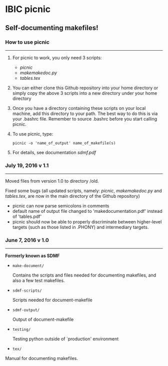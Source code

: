 # IBIC picnic

## Self-documenting makefiles!

### How to use picnic
--------------------------------------------
1. For picnic to work, you only need 3 scripts:
    + *picnic*
    + *makemakedoc.py*
    + *tables.tex*
2. You can either clone this Github repository into your home directory or simply copy the above 3 scripts into a new directory under your home directory
3. Once you have a directory containing these scripts on your local machine, add this directory to your path. The best way to do this is via your .bashrc file. Remember to source .bashrc before you start calling picnic.
4. To use picnic, type:

    ``` 
    picnic -o 'name_of_output' name_of_makefile(s)
    ```

5. For details, see documentation *sdmf.pdf*


### July 19, 2016 v 1.1
--------------------------------------------
Moved files from version 1.0 to directory /old. 

Fixed some bugs (all updated scripts, namely: *picnic*, *makemakedoc.py* and *tables.tex*, are now in the main directory of the Github  repository)
+ picnic can now parse semicolons in comments
+ default name of output file changed to 'makedocumentation.pdf' instead of 'tables.pdf'
+ picnic should now be able to properly discriminate between higher-level targets (such as those listed in .PHONY) and intermediary targets.

### June 7, 2016 v 1.0
--------------------------------------------
**Formerly known as SDMF**

* `make-document/` 
    
    Contains the scripts and files needed for documenting makefiles, and also a few test makefiles.

 * `sdmf-scripts/` 
    
    Scripts needed for document-makefile

 * `sdmf-output/`

    Output of document-makefile

* `testing/` 
    
    Testing python outside of `production' environment	 
 
* `tex/` 
 
 Manual for documenting makefiles. 
